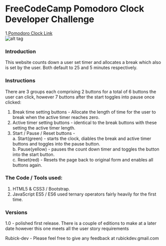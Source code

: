 # FreeCodeCamp Pomodoro Clock Developer Challenge  

1.[Pomodoro Clock Link](https://quoteguessinggame.herokuapp.com/)    
![alt tag](https://farm1.staticflickr.com/952/42029514041_4b2b1b1871.jpg "Screenshot of the web page")

### Introduction  
This website counts down a user set timer and allocates a break which also is set by the user. Both default to 25 and 5 minutes respectively.

### Instructions
There are 3 groups each comprising 2 buttons for a total of 6 buttons the user can click, however 7 buttons after the start toggles into pause once clicked:  
1. Break time setting buttons - Allocate the length of time for the user to break when the active timer reaches zero.  
2. Active timer setting buttons - identical to the break buttons with these setting the active timer length.  
3. Start / Pause / Reset buttons -   
  a. Start(green) - starts the clock, diables the break and active timer buttons and toggles into the pause button.  
  b. Pause(yellow) - pauses the count down timer and toggles the button into the start button.  
  c. Reset(red) - Resets the page back to original form and enables all buttons again.   
 
### The Code / Tools used:    
1. HTML5 & CSS3 / Bootstrap.
2. JavaScript ES5 / ES6 used ternary operators fairly heavily for the first time.
   
### Versions  
1.0 - polished first release. There is a couple of editions to make at a later date however this one meets all the user story requirements 
  
Rubick-dev - Please feel free to give any feedback at rubickdev.gmail.com
